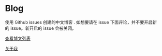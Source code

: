 # Blog
使用 Github issues 创建的中文博客 . 
如想要请在 issue 下面评论，并不要开启新的 issue。新开启的 issue 会被关闭。

[查看博文列表](https://github.com/Zainking/Blog/issues)

[关于我](https://zain.red)
